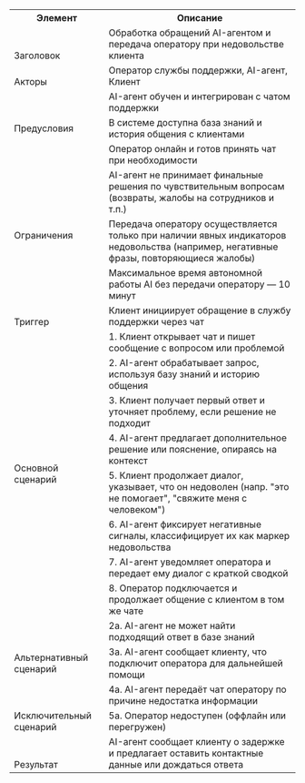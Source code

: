 ﻿<table><tr><th colspan="1" valign="bottom"><b>Элемент</b></th><th colspan="1" valign="bottom"><b>Описание</b></th></tr>
<tr><td colspan="1" valign="bottom">Заголовок</td><td colspan="1" valign="bottom">Обработка обращений AI-агентом и передача оператору при недовольстве клиента</td></tr>
<tr><td colspan="1" valign="bottom">Акторы</td><td colspan="1" valign="bottom">Оператор службы поддержки, AI-агент, Клиент</td></tr>
<tr><td colspan="1" rowspan="3">Предусловия</td><td colspan="1" valign="bottom">AI-агент обучен и интегрирован с чатом поддержки</td></tr>
<tr><td colspan="1" valign="bottom">В системе доступна база знаний и история общения с клиентами</td></tr>
<tr><td colspan="1" valign="bottom">Оператор онлайн и готов принять чат при необходимости</td></tr>
<tr><td colspan="1" rowspan="3">Ограничения</td><td colspan="1" valign="bottom">AI-агент не принимает финальные решения по чувствительным вопросам (возвраты, жалобы на сотрудников и т.п.)</td></tr>
<tr><td colspan="1" valign="bottom">Передача оператору осуществляется только при наличии явных индикаторов недовольства (например, негативные фразы, повторяющиеся жалобы)</td></tr>
<tr><td colspan="1" valign="bottom">Максимальное время автономной работы AI без передачи оператору — 10 минут</td></tr>
<tr><td colspan="1" valign="bottom">Триггер</td><td colspan="1" valign="bottom">Клиент инициирует обращение в службу поддержки через чат</td></tr>
<tr><td colspan="1" rowspan="8">Основной сценарий</td><td colspan="1" valign="bottom">1. Клиент открывает чат и пишет сообщение с вопросом или проблемой</td></tr>
<tr><td colspan="1" valign="bottom">2. AI-агент обрабатывает запрос, используя базу знаний и историю общения</td></tr>
<tr><td colspan="1" valign="bottom">3. Клиент получает первый ответ и уточняет проблему, если решение не подходит</td></tr>
<tr><td colspan="1" valign="bottom">4. AI-агент предлагает дополнительное решение или пояснение, опираясь на контекст</td></tr>
<tr><td colspan="1" valign="bottom">5. Клиент продолжает диалог, указывает, что он недоволен (напр. "это не помогает", "свяжите меня с человеком")</td></tr>
<tr><td colspan="1" valign="bottom">6. AI-агент фиксирует негативные сигналы, классифицирует их как маркер недовольства</td></tr>
<tr><td colspan="1" valign="bottom">7. AI-агент уведомляет оператора и передает ему диалог с краткой сводкой</td></tr>
<tr><td colspan="1" valign="bottom">8. Оператор подключается и продолжает общение с клиентом в том же чате</td></tr>
<tr><td colspan="1" rowspan="3">Альтернативный сценарий</td><td colspan="1" valign="bottom">2а. AI-агент не может найти подходящий ответ в базе знаний</td></tr>
<tr><td colspan="1" valign="bottom">3а. AI-агент сообщает клиенту, что подключит оператора для дальнейшей помощи</td></tr>
<tr><td colspan="1" valign="bottom">4а. AI-агент передаёт чат оператору по причине недостатка информации</td></tr>
<tr><td colspan="1">Исключительный сценарий</td><td colspan="1" valign="bottom">5а. Оператор недоступен (оффлайн или перегружен)</td></tr>
<tr><td colspan="1" valign="bottom">Результат</td><td colspan="1" valign="bottom">AI-агент сообщает клиенту о задержке и предлагает оставить контактные данные или дождаться ответа</td></tr>
</table>

